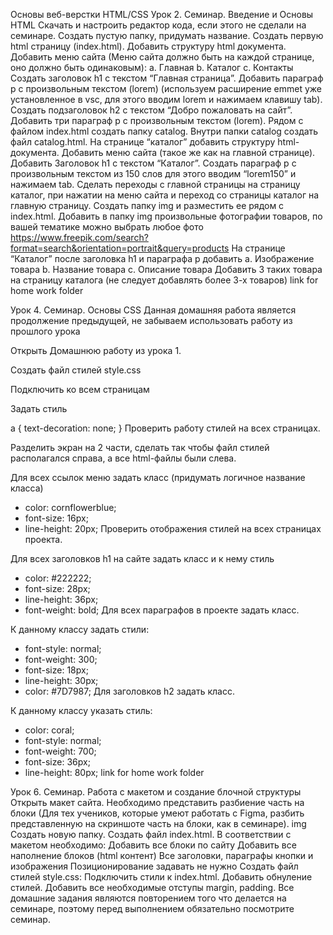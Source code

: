 Основы веб-верстки HTML/CSS
Урок 2. Семинар. Введение и Основы HTML
Скачать и настроить редактор кода, если этого не сделали на семинаре.
Создать пустую папку, придумать название.
Создать первую html страницу (index.html).
Добавить структуру html документа.
Добавить меню сайта (Меню сайта должно быть на каждой странице, оно должно быть одинаковым): a. Главная b. Каталог c. Контакты
Создать заголовок h1 с текстом “Главная страница”.
Добавить параграф p с произвольным текстом (lorem) (используем расширение emmet уже установленное в vsc, для этого вводим lorem и нажимаем клавишу tab).
Создать подзаголовок h2 с текстом “Добро пожаловать на сайт”.
Добавить три параграф p с произвольным текстом (lorem).
Рядом с файлом index.html создать папку catalog.
Внутри папки catalog создать файл catalog.html.
На странице “каталог” добавить структуру html-документа.
Добавить меню сайта (такое же как на главной странице).
Добавить Заголовок h1 с текстом “Каталог”.
Создать параграф p с произвольным текстом из 150 слов для этого вводим “lorem150” и нажимаем tab.
Сделать переходы с главной страницы на страницу каталог, при нажатии на меню сайта и переход со страницы каталог на главную страницу.
Создать папку img и разместить ее рядом с index.html.
Добавить в папку img произвольные фотографии товаров, по вашей тематике можно выбрать любое фото https://www.freepik.com/search?format=search&orientation=portrait&query=products
На странице “Каталог” после заголовка h1 и параграфа p добавить a. Изображение товара b. Название товара c. Описание товара
Добавить 3 таких товара на страницу каталога (не следует добавлять более 3-х товаров)
link for home work folder

Урок 4. Семинар. Основы CSS
Данная домашняя работа является продолжение предыдущей, не забываем использовать работу из прошлого урока

Открыть Домашнюю работу из урока 1.

Создать файл стилей style.css

Подключить ко всем страницам

Задать стиль

a {
    text-decoration: none;
}
Проверить работу стилей на всех страницах.

Разделить экран на 2 части, сделать так чтобы файл стилей располагался справа, а все html-файлы были слева.

Для всех ссылок меню задать класс (придумать логичное название класса)

* color: cornflowerblue;
* font-size: 16px;
* line-height: 20px;
Проверить отображения стилей на всех страницах проекта.

Для всех заголовков h1 на сайте задать класс и к нему стиль

* color: #222222;
* font-size: 28px;
* line-height: 36px;
* font-weight: bold;
Для всех параграфов в проекте задать класс.

К данному классу задать стили:

* font-style: normal;
* font-weight: 300;
* font-size: 18px;
* line-height: 30px;
* color: #7D7987;
Для заголовков h2 задать класс.

К данному классу указать стиль:

* color: coral;
* font-style: normal;
* font-weight: 700;
* font-size: 36px;
* line-height: 80px;
link for home work folder

Урок 6. Семинар. Работа с макетом и cоздание блочной структуры
Открыть макет сайта.
Необходимо представить разбиение часть на блоки (Для тех учеников, которые умеют работать с Figma, разбить представленную на скриншоте часть на блоки, как в семинаре). img
Создать новую папку.
Создать файл index.html.
В соответствии с макетом необходимо:
Добавить все блоки по сайту
Добавить все наполнение блоков (html контент)
Все заголовки, параграфы кнопки и изображения Позиционирование задавать не нужно
Создать файл стилей style.css:
Подключить стили к index.html.
Добавить обнуление стилей.
Добавить все необходимые отступы margin, padding. Все домашние задания являются повторением того что делается на семинаре, поэтому перед выполнением обязательно посмотрите семинар.
